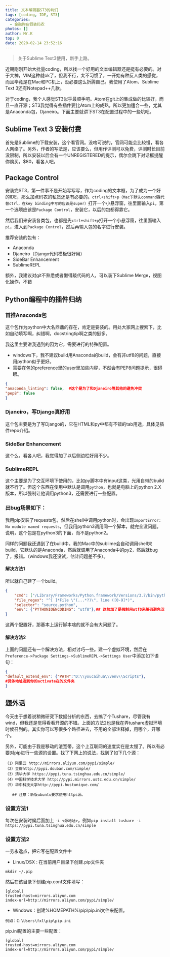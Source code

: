 ```yaml
---
title: 文本编辑器ST3的坑们
tags: [coding, IDE, ST3]
categories:
  - 金融狗在假装码农
photos: []
author: Mr.K
top: 0
date: 2020-02-14 23:52:16
---
```

> 关于Sublime Text3使用，新手上路。

近期刚刚开始大批量coding，所以找一个好用的文本编辑器还是挺有必要的。对于大神，VIM这种就ok了，但我不行，太不习惯了，一开始有种反人类的感觉，而且毕竟是在Mac和PC机上，没必要这么折腾自己。我使用了Atom、Sublime Text 3还有Notepad++几款。

<!-- more -->

对于coding，我个人感觉ST3似乎最顺手吧。Atom在git上的集成做的比较好，而且一直开源；ST3我觉得有些插件要比Atom上的成熟，所以更加适合一些，尤其是Anaconda包，Djaneiro。下面主要就讲下ST3在配置过程中的一些坑吧。

## Sublime Text 3 安装付费
首先是Sublime的下载安装，这个看官网。没啥可说的，官网可能会比较慢，看各人网络了。另外，作者的写法是，应该要么，但用作评测可以免费，评测时长目前没限制，所以安装以后会有一个UNREGISTERED的提示，偶尔会跳下对话框提醒你购买，$80，看各人吧。

## Package Control
安装完ST3，第一件事不是开始写写写，作为coding的文本框，为了成为一个好的IDE，那么加点码农的私货还是有必要的。`ctrl+shift+p（Mac下默认command键代替ctrl，在key binding中写的应该是super）`打开一个小悬浮窗，往里面输入`pi`，第一个选项应该是`Package Control`，安装它，以后的包都得靠它。

然后我们来安装各类包，也都是先`ctrl+shift+p`打开一个小悬浮窗，往里面输入`pi`，进入到`Package Control`，然后再输入包的名字进行安装。

推荐安装的包有：
- Anaconda
- Djaneiro（Django代码模板很好用）
- SideBar Enhancement
- SublimeREPL

额外，我建议对git不熟悉或者懒得敲代码的人，可以装下Sublime Merge，视图化操作，不错

## Python编程中的插件归纳

### 首推Anaconda包
这个包作为python中大名鼎鼎的存在，肯定是要装的。用处大家网上搜索下，比如自动填写啊，纠错啊，docstringtip啊之类的挺多。

我这里主要讲我遇到的因为它，需要进行的特殊配置。
- windows下，我不建议build用Anaconda的build，会有非utf8的问题，直接用python似乎更好。
- 需要在包的preference里的user里加些内容，不然会有PEP8问题提示，很碍眼。
```json
{
"anaconda_linting": false,  #这个是为了和Djaneiro等其他的避免冲突
"pep8": false
}
```

### Djaneiro，写Django真好用
这个包主要是为了写Django的，它在HTML和py中都有不错的tab用途，具体见插件repo介绍。

### SideBar Enhancement
这个么，看各人吧，我觉得加了以后侧边栏好用不少。

### SublimeREPL
这个主要是为了交互环境下使用的，比如py脚本中有input这类，光用自带的build就不行了。但这个东西在使用中默认是调用`python`，也就是电脑上的python 2.X版本，所以强制让他调用python3，还需要进行一些配置。

### 出bug场景如下：
我用pip安装了requests包，然后在shell中调用python时，会出现`ImportError: No module named requests`，但我用python3调用同一个脚本，就完全没问题。说明，这个包是在python3的下面，而不是python2。

同样的问题我还遇到了在build中。我的Mac中的sublime会自动调用shell来build，它默认的是Anaconda，然后就调用了Anaconda中的py2，然后就bug了，报错。（windows我还没试，估计问题差不多）。

#### 解决方法1
所以就自己建了一个build。
```json
{
    "cmd": ["/Library/Frameworks/Python.framework/Versions/3.7/bin/python3","-u","$file"],  ##这段第一部分内容，是你电脑上python3的地址，如果是3.X版本，那应该差距就是小数点后的一位。
    "file_regex": "^[ ]*File \"(...*?)\", line ([0-9]*)",
    "selector": "source.python",
    "env": {"PYTHONIOENCODING": "utf8"},## 这句加了是强制用utf8来编码避免汉字报错
}

```
这两个配置好，那基本上运行脚本啥的就不会有大问题了。

#### 解决方法2
上面的问题还有一个解决方法，相对讨巧一些。建一个虚拟环境，然后在`Preference->Package Settings->SublimeREPL->Settings User`中添加如下语句：
```json
{
"default_extend_env": {"PATH":"D:\\youcaihua\\venv\\Scripts"},
#具体地址选到你的activate在的文件夹
}
```

## 题外话
今天由于想着说稍微研究下数据分析的东西，去搞了个Tushare，尽管我有wind，但我还是觉得看看开源的不错。上面的方法2也是我在弄tushare虚拟环境时候召到的。其实你可以写很多个路径进去，不用的全部注释掉，用哪个，开哪个。

另外，可能由于我是移动的渣宽带，这个上互联网的速度实在是太慢了。所以有必要对pip进行一些源的设置。找了下网上的说法，找到了如下几个源：
```
（1）阿里云 http://mirrors.aliyun.com/pypi/simple/
（2）豆瓣http://pypi.douban.com/simple/
（3）清华大学 https://pypi.tuna.tsinghua.edu.cn/simple/
（4）中国科学技术大学 http://pypi.mirrors.ustc.edu.cn/simple/
（5）华中科技大学http://pypi.hustunique.com/

   ## 注意：新版ubuntu要求使用https源。
```

### 设置方法1
每次在安装时候后面加上 `-i <源地址>`，例如`pip install tushare -i https://pypi.tuna.tsinghua.edu.cn/simple`

### 设置方法2
一劳永逸点，把它写在配置文件中

- Linux/OSX : 在当前用户目录下创建.pip文件夹

`mkdir ~/.pip`
 
然后在该目录下创建pip.conf文件填写：
```
[global]
trusted-host=mirrors.aliyun.com
index-url=http://mirrors.aliyun.com/pypi/simple/
```
- Windows：创建%HOMEPATH%\pip\pip.ini文件来配置。

`例如：C:\Users\fxl\pip\pip.ini`

pip.ini配置的主要一些配置：
```
[global]
trusted-host=mirrors.aliyun.com
index-url=http://mirrors.aliyun.com/pypi/simple/
```

